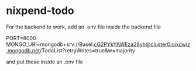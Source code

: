 # nixpend-todo

For the backend to work, add an .env file inside the backend file

PORT=8000
MONGO_URI=mongodb+srv://Basel:cG2PYkYAWEza28yh@cluster0.oixdwiz.mongodb.net/TodoList?retryWrites=true&w=majority

and put these inside an .env file
